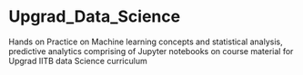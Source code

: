 # Upgrad_Data_Science
Hands on Practice on Machine learning concepts and statistical analysis, predictive analytics comprising of  Jupyter notebooks on course material for Upgrad IITB data Science curriculum
